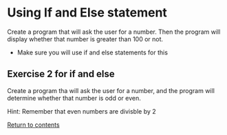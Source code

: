 # Using If and Else statement
Create a program that will ask the user for a number. Then the program will display whether that number is greater than 100 or not.
- Make sure you will use if and else statements for this


## Exercise 2 for if and else
Create a program tha will ask the user for a number, and the program will determine whether that number is odd or even.

Hint: Remember that even numbers are divisble by 2
<br>

[Return to contents](../readme.md#topics-included)
